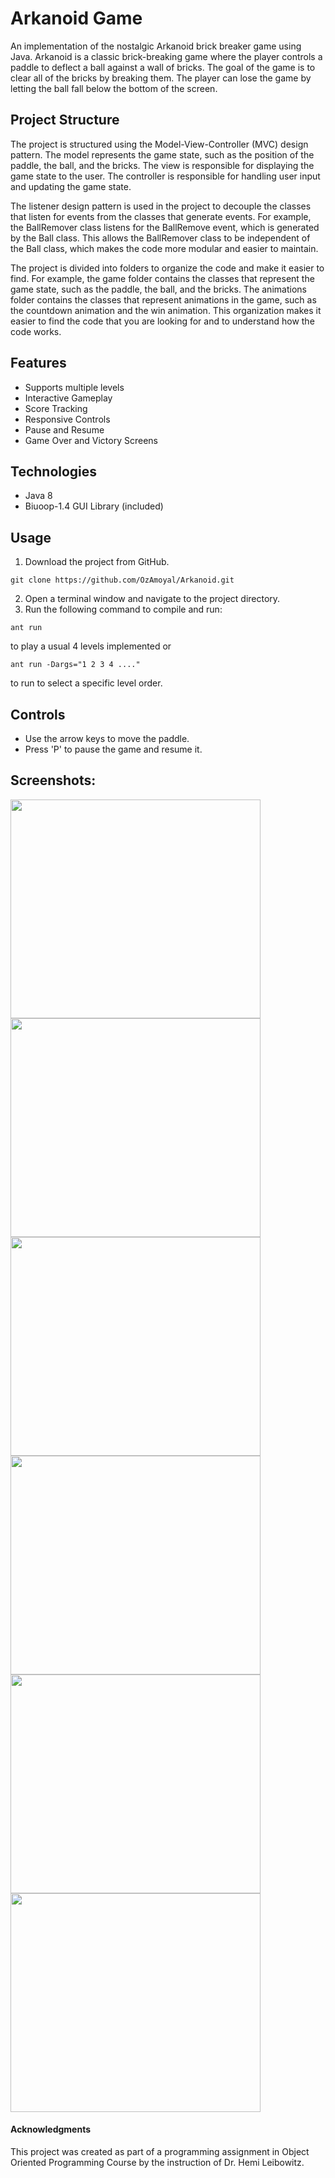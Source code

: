 # Arkanoid Game
An implementation of the nostalgic Arkanoid brick breaker game using Java.
Arkanoid is a classic brick-breaking game where the player controls a paddle to deflect a ball against a wall of bricks. The goal of the game is to clear all of the bricks by breaking them. The player can lose the game by letting the ball fall below the bottom of the screen.

## Project Structure
The project is structured using the Model-View-Controller (MVC) design pattern. The model represents the game state, such as the position of the paddle, the ball, and the bricks. The view is responsible for displaying the game state to the user. The controller is responsible for handling user input and updating the game state.

The listener design pattern is used in the project to decouple the classes that listen for events from the classes that generate events. For example, the BallRemover class listens for the BallRemove event, which is generated by the Ball class. This allows the BallRemover class to be independent of the Ball class, which makes the code more modular and easier to maintain.

The project is divided into folders to organize the code and make it easier to find. For example, the game folder contains the classes that represent the game state, such as the paddle, the ball, and the bricks. The animations folder contains the classes that represent animations in the game, such as the countdown animation and the win animation. This organization makes it easier to find the code that you are looking for and to understand how the code works.

## Features

- Supports multiple levels
- Interactive Gameplay
- Score Tracking
- Responsive Controls
- Pause and Resume
- Game Over and Victory Screens

## Technologies

* Java 8
* Biuoop-1.4 GUI Library (included)

## Usage

1. Download the project from GitHub.
```
git clone https://github.com/OzAmoyal/Arkanoid.git
```
2. Open a terminal window and navigate to the project directory.
3. Run the following command to compile and run:
```
ant run
``` 
to play a usual 4 levels implemented or
```
ant run -Dargs="1 2 3 4 ...."
``` 
to run to select a specific level order.

## Controls

* Use the arrow keys to move the paddle.
* Press 'P' to pause the game and resume it.

## Screenshots:
<img src ="https://github.com/OzAmoyal/Arkanoid/assets/93612510/fe24eec7-9ac7-47a7-9e3d-ddf7f122790d" width=400 height=350 /><img src ="https://user-images.githubusercontent.com/93612510/171703696-a9af6ffd-b0c2-4afd-9605-49df49ec1192.png" width=400 height=350 />
<img src ="https://github.com/OzAmoyal/Arkanoid/assets/93612510/1c1876cc-2c0e-42dd-8de9-f9b43100c8bf" width=400 height=350 /><img src ="https://github.com/OzAmoyal/Arkanoid/assets/93612510/45d30677-67bb-4886-85e0-fe641475296e" width=400 height=350 />
<img src ="https://github.com/OzAmoyal/Arkanoid/assets/93612510/b16ca9fe-ef91-4bd1-bd91-ddf3f1994360" width=400 height=350 /><img src ="https://github.com/OzAmoyal/Arkanoid/assets/93612510/18bec4a9-7754-4fdf-837c-beabd47bbe80" width=400 height=350 />
#### Acknowledgments
This project was created as part of a programming assignment in Object Oriented Programming Course by the instruction of Dr. Hemi Leibowitz.
